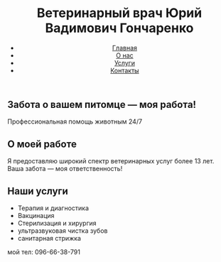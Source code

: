 <!DOCTYPE html>
<html lang="ru">
<head>
  <meta charset="UTF-8" />
  <meta name="viewport" content="width=device-width, initial-scale=1.0" />
  <title></title>
  <link rel="stylesheet" href="style.css" />
</head>
<body>
  <header>
    <div class="container">
      <h1>Ветеринарный врач Юрий Вадимович Гончаренко</h1>
      <nav>
        <ul>
          <li><a href="#">Главная</a></li>
          <li><a href="#">О нас</a></li>
          <li><a href="#">Услуги</a></li>
          <li><a href="#">Контакты</a></li>
        </ul>
      </nav>
    </div>
  </header>

  <section class="hero">
    <div class="container">
      <h2>Забота о вашем питомце — моя работа!</h2>
      <p>Профессиональная помощь животным 24/7</p>
    </div>
  </section>

  <section class="about">
    <div class="container">
      <h2>О моей работе</h2>
      <p>Я предоставляю широкий спектр ветеринарных услуг более 13 лет. Ваша забота — моя ответственность!</p>
    </div>
  </section>

  <section class="services">
    <div class="container">
      <h2>Наши услуги</h2>
      <ul>
        <li>Терапия и диагностика</li>
        <li>Вакцинация</li>
        <li>Стерилизация и хирургия</li>
        <li>ультразвуковая чистка зубов</li>
        <li>санитарная стрижка 
      </ul>
    </div>
  </section>

  <footer>
    <div class="container">
      <p>мой тел: 096-66-38-791</p>
    </div>
  </footer>
</body>
</html>
